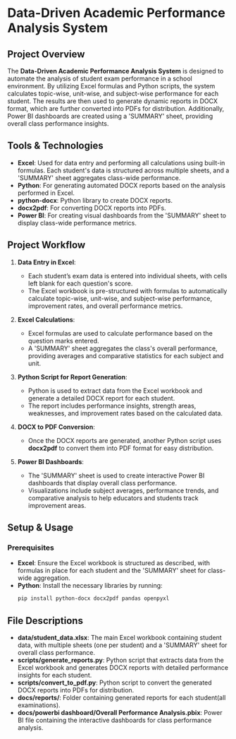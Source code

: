 # Data-Driven Academic Performance Analysis System

## Project Overview

The **Data-Driven Academic Performance Analysis System** is designed to automate the analysis of student exam performance in a school environment. By utilizing Excel formulas and Python scripts, the system calculates topic-wise, unit-wise, and subject-wise performance for each student. The results are then used to generate dynamic reports in DOCX format, which are further converted into PDFs for distribution. Additionally, Power BI dashboards are created using a 'SUMMARY' sheet, providing overall class performance insights.

## Tools & Technologies

- **Excel**: Used for data entry and performing all calculations using built-in formulas. Each student's data is structured across multiple sheets, and a 'SUMMARY' sheet aggregates class-wide performance.
- **Python**: For generating automated DOCX reports based on the analysis performed in Excel.
- **python-docx**: Python library to create DOCX reports.
- **docx2pdf**: For converting DOCX reports into PDFs.
- **Power BI**: For creating visual dashboards from the 'SUMMARY' sheet to display class-wide performance metrics.

## Project Workflow

1. **Data Entry in Excel**: 
   - Each student’s exam data is entered into individual sheets, with cells left blank for each question's score. 
   - The Excel workbook is pre-structured with formulas to automatically calculate topic-wise, unit-wise, and subject-wise performance, improvement rates, and overall performance metrics.
   
2. **Excel Calculations**:
   - Excel formulas are used to calculate performance based on the question marks entered.
   - A 'SUMMARY' sheet aggregates the class's overall performance, providing averages and comparative statistics for each subject and unit.

3. **Python Script for Report Generation**:
   - Python is used to extract data from the Excel workbook and generate a detailed DOCX report for each student.
   - The report includes performance insights, strength areas, weaknesses, and improvement rates based on the calculated data.

4. **DOCX to PDF Conversion**:
   - Once the DOCX reports are generated, another Python script uses **docx2pdf** to convert them into PDF format for easy distribution.

5. **Power BI Dashboards**:
   - The 'SUMMARY' sheet is used to create interactive Power BI dashboards that display overall class performance.
   - Visualizations include subject averages, performance trends, and comparative analysis to help educators and students track improvement areas.

## Setup & Usage

### Prerequisites

- **Excel**: Ensure the Excel workbook is structured as described, with formulas in place for each student and the 'SUMMARY' sheet for class-wide aggregation.
- **Python**: Install the necessary libraries by running:
  ```bash
  pip install python-docx docx2pdf pandas openpyxl

## File Descriptions

- **data/student_data.xlsx**: The main Excel workbook containing student data, with multiple sheets (one per student) and a 'SUMMARY' sheet for overall class performance.
- **scripts/generate_reports.py**: Python script that extracts data from the Excel workbook and generates DOCX reports with detailed performance insights for each student.
- **scripts/convert_to_pdf.py**: Python script to convert the generated DOCX reports into PDFs for distribution.
- **docs/reports/**: Folder containing generated reports for each student(all examinations).
- **docs/powerbi dashboard/Overall Performance Analysis.pbix**: Power BI file containing the interactive dashboards for class performance analysis.

